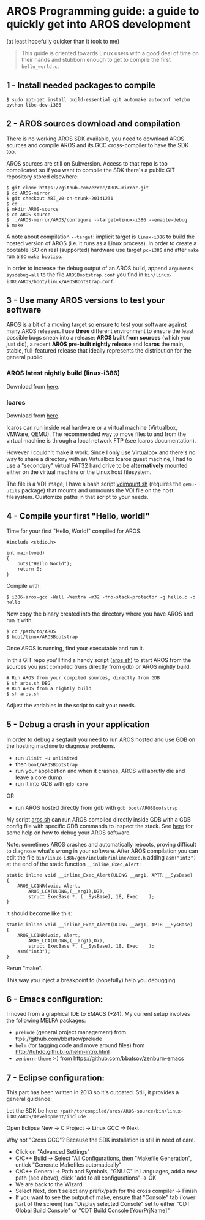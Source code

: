 # AROS Programming guide: a guide to quickly get into AROS development
(at least hopefully quicker than it took to me)

> This guide is oriented towards Linux users with a good deal of time on their hands and stubborn enough to get to compile the first `hello_world.c`.

## 1 - Install needed packages to compile

    $ sudo apt-get install build-essential git automake autoconf netpbm python libc-dev-i386

## 2 - AROS sources download and compilation

There is no working AROS SDK available, you need to download AROS sources and compile AROS and its GCC cross-compiler to have the SDK too.

AROS sources are still on Subversion. Access to that repo is too complicated so if you want to compile the SDK there's a public GIT repository stored elsewhere:

    $ git clone https://github.com/ezrec/AROS-mirror.git
    $ cd AROS-mirror
    $ git checkout ABI_V0-on-trunk-20141231
    $ cd ..
    $ mkdir AROS-source
    $ cd AROS-source
    $ ../AROS-mirror/AROS/configure --target=linux-i386 --enable-debug
    $ make

A note about compilation `--target`: implicit target is `linux-i386` to build the hosted version of AROS (i.e. it runs as a Linux process). In order to create a bootable ISO on real (supported) hardware use target `pc-i386` and after `make` run also `make bootiso`.

In order to increase the debug output of an AROS build, append `arguments sysdebug=all` to the file `AROSBootstrap.conf` you find in `bin/linux-i386/AROS/boot/linux/AROSBootstrap.conf`.

## 3 - Use many AROS versions to test your software

AROS is a bit of a moving target so ensure to test your software against many AROS releases. I use **three** different environment to ensure the least possible bugs sneak into a release: **AROS built from sources** (which you just did), a recent **AROS pre-built nightly release** and **Icaros** the main, stable, full-featured release that ideally represents the distribution for the general public.

### AROS latest nightly build (linux-i386)

Download from [here](http://aros.sourceforge.net/nightly.php).

### **Icaros**

Download from [here](http://www.icarosdesktop.org).

Icaros can run inside real hardware or a virtual machine (Virtualbox, VMWare, QEMU). The recommended way to move files to and from the virtual machine is through a local network FTP (see Icaros documentation).

However I couldn't make it work. Since I only use Virtualbox and there's no way to share a directory with an Virtualbox Icaros guest machine, I had to use a "secondary" virtual FAT32 hard drive to be **alternatively** mounted either on the virtual machine or the Linux host filesystem.

The file is a VDI image, I have a bash script [vdimount.sh](https://github.com/apiraino/aros_guide/blob/master/vdimount.sh) (requires the `qemu-utils` package) that mounts and unmounts the VDI file on the host filesystem. Customize paths in that script to your needs.

## 4 - Compile your first "Hello, world!"

Time for your first "Hello, World!" compiled for AROS.

    #include <stdio.h>

    int main(void)
    {
        puts("Hello World");
        return 0;
    }

Compile with:

    $ i386-aros-gcc -Wall -Wextra -m32 -fno-stack-protector -g hello.c -o hello

Now copy the binary created into the directory where you have AROS and run it with:

    $ cd /path/to/AROS
    $ boot/linux/AROSBootstrap

Once AROS is running, find your executable and run it.

In this GIT repo you'll find a handy script ([aros.sh](https://github.com/apiraino/aros_guide/blob/master/aros.sh)) to start AROS from the sources you just compiled (runs directly from gdb) or AROS nightly build.

    # Run AROS from your compiled sources, directly from GDB
    $ sh aros.sh DBG
    # Run AROS from a nightly build
    $ sh aros.sh

Adjust the variables in the script to suit your needs.

## 5 - Debug a crash in your application

In order to debug a segfault you need to run AROS hosted and use GDB on the hosting machine to diagnose problems.
- run `ulimit -u unlimited`
- then `boot/AROSBootstrap`
- run your application and when it crashes, AROS will abrutly die and leave a core dump
- run it into GDB with `gdb core`

OR

- run AROS hosted directly from gdb with `gdb boot/AROSBootstrap`

My script [aros.sh](https://github.com/apiraino/aros_guide/blob/master/aros.sh) can run AROS compiled directly inside GDB with a GDB config file with specific GDB commands to inspect the stack. See [here](http://aros.sourceforge.net/documentation/developers/debugging.php) for some help on how to debug your AROS software.

Note: sometimes AROS crashes and automatically reboots, proving difficult to diagnose what's wrong in your software.
After AROS compilation you can edit the file `bin/linux-i386/gen/include/inline/exec.h` adding `asm("int3")` at the end of the static function `__inline_Exec_Alert`:

    static inline void __inline_Exec_Alert(ULONG __arg1, APTR __SysBase)
    {
        AROS_LC1NR(void, Alert,
            AROS_LCA(ULONG,(__arg1),D7),
            struct ExecBase *, (__SysBase), 18, Exec    );
    }

it should become like this:

    static inline void __inline_Exec_Alert(ULONG __arg1, APTR __SysBase)
    {
        AROS_LC1NR(void, Alert,
            AROS_LCA(ULONG,(__arg1),D7),
            struct ExecBase *, (__SysBase), 18, Exec    );
        asm("int3");
    }

Rerun "make".

This way you inject a breakpoint to (hopefully) help you debugging.

## 6 - Emacs configuration:

I moved from a graphical IDE to EMACS (+24). My current setup involves the following MELPA packages:
- `prelude` (general project management) from ttps://github.com/bbatsov/prelude
- `helm` (for tagging code and move around files) from http://tuhdo.github.io/helm-intro.html
- `zenburn-theme` :-) from https://github.com/bbatsov/zenburn-emacs

## 7 - Eclipse configuration:

This part has been written in 2013 so it's outdated. Still, it provides a general guidance:

Let the SDK be here:
`/path/to/compiled/aros/AROS-source/bin/linux-i386/AROS/Development/include`

Open Eclipse
New -> C Project -> Linux GCC -> Next

Why not "Cross GCC"?
Because the SDK installation is still in need of care.

- Click on "Advanced Settings"
- C/C++ Build -> Select "All Configurations, then "Makefile Generation", untick "Generate Makefiles automatically"
- C/C++ General -> Path and Symbols, "GNU C" in Languages, add a new path (see above), click "add to all configurations" -> OK
- We are back to the Wizard
- Select Next, don't select any prefix/path for the cross compiler -> Finish
- If you want to see the output of make, ensure that "Console" tab (lower part of the screen) has "Display selected Console" set to either "CDT Global Build Console" or "CDT Build Console [YourPrjName]"
